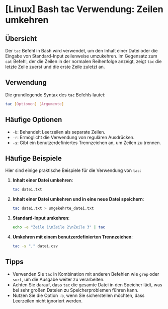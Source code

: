 # [Linux] Bash tac Verwendung: Zeilen umkehren

## Übersicht
Der `tac` Befehl in Bash wird verwendet, um den Inhalt einer Datei oder die Eingabe von Standard-Input zeilenweise umzukehren. Im Gegensatz zum `cat` Befehl, der die Zeilen in der normalen Reihenfolge anzeigt, zeigt `tac` die letzte Zeile zuerst und die erste Zeile zuletzt an.

## Verwendung
Die grundlegende Syntax des `tac` Befehls lautet:

```bash
tac [Optionen] [Argumente]
```

## Häufige Optionen
- `-b`: Behandelt Leerzeilen als separate Zeilen.
- `-r`: Ermöglicht die Verwendung von regulären Ausdrücken.
- `-s`: Gibt ein benutzerdefiniertes Trennzeichen an, um Zeilen zu trennen.

## Häufige Beispiele
Hier sind einige praktische Beispiele für die Verwendung von `tac`:

1. **Inhalt einer Datei umkehren**:
   ```bash
   tac datei.txt
   ```

2. **Inhalt einer Datei umkehren und in eine neue Datei speichern**:
   ```bash
   tac datei.txt > umgekehrte_datei.txt
   ```

3. **Standard-Input umkehren**:
   ```bash
   echo -e "Zeile 1\nZeile 2\nZeile 3" | tac
   ```

4. **Umkehren mit einem benutzerdefinierten Trennzeichen**:
   ```bash
   tac -s "," datei.csv
   ```

## Tipps
- Verwenden Sie `tac` in Kombination mit anderen Befehlen wie `grep` oder `sort`, um die Ausgabe weiter zu verarbeiten.
- Achten Sie darauf, dass `tac` die gesamte Datei in den Speicher lädt, was bei sehr großen Dateien zu Speicherproblemen führen kann.
- Nutzen Sie die Option `-b`, wenn Sie sicherstellen möchten, dass Leerzeilen nicht ignoriert werden.
